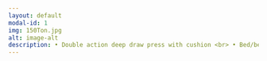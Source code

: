 ```yaml
---
layout: default
modal-id: 1
img: 150Ton.jpg
alt: image-alt
description: • Double action deep draw press with cushion <br> • Bed/bench size 800×800 mm <br> • Open daylight 800 mm <br> • Stroke length 300 mm <br> • Cushion stroke length 300 mm <br> • Cushion pitch 150 mm
---
```

